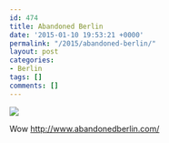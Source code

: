 ```yaml
---
id: 474
title: Abandoned Berlin
date: '2015-01-10 19:53:21 +0000'
permalink: "/2015/abandoned-berlin/"
layout: post
categories:
- Berlin
tags: []
comments: []
---
```

![](http://1.bp.blogspot.com/-pL3Q8Iys-T4/UjY5FDBMKkI/AAAAAAACp-U/JhlaapPBicQ/s698/Field%2BStation%2BBerlin%2BTeufelsberg%2BAbandoned%2BSpy%2BStation%2BP1020723-2.jpg)

Wow <http://www.abandonedberlin.com/>
